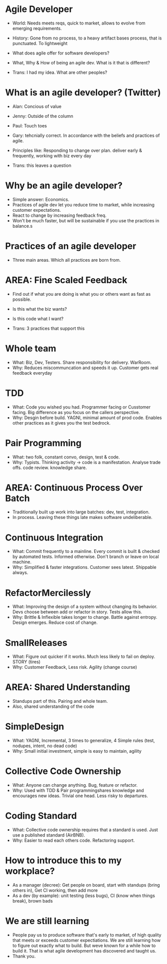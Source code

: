 # Agile Developer

* World: Needs meets reqs, quick to market, allows to evolve from emerging requirements.
* History: Gone from no process, to a heavy artifact bases process, that is punctuated. To lightweight
* What does agile offer for software developers?
* What, Why & How of being an agile dev. What is it that is different?

* Trans: I had my idea. What are other peoples?

# What is an agile developer? (Twitter)

* Alan: Concious of value
* Jenny: Outside of the column
* Paul: Touch toes
* Gary: tehcnially correct. In accordance with the beliefs and practices of agile.
* Principles like: Responding to change over plan. deliver early & frequently, working with biz every day

* Trans: this leaves a question

# Why be an agile developer?

* Simple answer: Economics. 
* Practices of agile dev let you reduce time to market, while increasing customer expectations.
* React to change by increasing feedback freq.
* Won't be much faster, but will be sustainable if you use the practices in balance.s

# Practices of an agile developer

* Three main areas. Which all practices are born from.




# AREA: Fine Scaled Feedback

* Find out if what you are doing is what you or others want as fast as possible.
* Is this what the biz wants?
* Is this code what I want?

* Trans: 3 practices that support this

# Whole team

* What: Biz, Dev, Testers. Share responsibility for delivery. WarRoom.
* Why: Reduces miscommuncation and speeds it up. Customer gets real feedback everyday

# TDD

* What: Code you wished you had. Programmer facing or Cusstomer facing. Big difference as you focus on the callers perspective.
* Why: Desgin before build. YAGNI, minimal amount of prod code. Enables other practices as it gives you the test bedrock.

# Pair Programming

* What: two folk, constant convo, design, test & code.
* Why: Typists. Thinking activity -> code is a manifestation. Analyse trade offs. code review. knowledge share.




# AREA: Continuous Process Over Batch

* Traditionally built up work into large batches: dev, test, integration.
* In process. Leaving these things late makes software undeliberable.

# Continuous Integration

* What: Commit frequently to a mainline. Every commit is built & checked by automated tests. Informed otherwise. Don't branch or leave on local machine.
* Why: Simplified & faster integrations. Customer sees latest. Shippable always.

# RefactorMercilessly

* What: Improving the design of a system without changing its behavior. Devs choose between add or refactor in story. Tests allow this.
* Why: Brittle & Inflexible takes longer to change. Battle against entropy. Design emerges. Reduce cost of change.

# SmallReleases

* What: Figure out quicker if it works. Much less likely to fail on deploy. STORY (tires)
* Why: Customer Feedback, Less risk. Agility (change course)




# AREA: Shared Understanding

* Standups part of this. Pairing and whole team.
* Also, shared understanding of the code

# SimpleDesign

* What: YAGNI, Incremental, 3 times to generalize, 4 Simple rules (test, nodupes, intent, no dead code)
* Why: Small initial investment, simple is easy to maintain, agility

# Collective Code Ownership

* What: Anyone can change anything. Bug, feature or refactor. 
* Why: Used with TDD & Pair programmingshares knowledge and encourages new ideas. Trivial one head. Less risky to departures.

# Coding Standard

* What: Collective code ownership requires that a standard is used. Just use a published standard (AirBNB).
* Why: Easier to read each others code. Refactoring support.




# How to introduce this to my workplace?

* As a manager (decree): Get people on board, start with standups (bring others in), Get CI working, then add more
* As a dev (by example): unit testing (less bugs), CI (know when things break), brown bads 

# We are still learning

* People pay us to produce software that's early to market, of high quality that meets or exceeds customer expectiations. We are still learning how to figure out exactly what to build. But weve known for a while how to build it. That is what agile development has discovered and taught us.
* Thank you.
